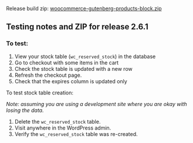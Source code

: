 Release build zip:
[woocommerce-gutenberg-products-block.zip](https://github.com/woocommerce/woocommerce-gutenberg-products-block/archive/v2.6.1.zip)

## Testing notes and ZIP for release 2.6.1

### To test:

1. View your stock table (`wc_reserved_stock`) in the database
2. Go to checkout with some items in the cart
3. Check the stock table is updated with a new row
4. Refresh the checkout page.
5. Check that the expires column is updated only

To test stock table creation:

_Note: assuming you are using a development site where you are okay with losing the data._

1. Delete the `wc_reserved_stock` table.
2. Visit anywhere in the WordPress admin.
3. Verify the `wc_reserved_stock` table was re-created.
